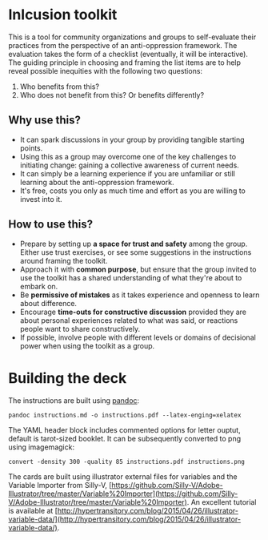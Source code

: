 # Inlcusion toolkit

This is a tool for community organizations and groups to self-evaluate their practices from the perspective of an anti-oppression framework. The evaluation takes the form of a checklist (eventually, it will be interactive). The guiding principle in choosing and framing the list items are to help reveal possible inequities with the following two questions:

1. Who benefits from this?
2. Who does not benefit from this? Or benefits differently?

## Why use this?

- It can spark discussions in your group by providing tangible starting points.
- Using this as a group may overcome one of the key challenges to initiating change: gaining a collective awareness of current needs.
- It can simply be a learning experience if you are unfamiliar or still learning about the anti-oppression framework.
- It's free, costs you only as much time and effort as you are willing to invest into it.

## How to use this?

* Prepare by setting up **a space for trust and safety** among the group. Either use trust exercises, or see some suggestions in the instructions around framing the toolkit.
* Approach it with **common purpose**, but ensure that the group invited to use the toolkit has a shared understanding of what they're about to embark on.
* Be **permissive of mistakes** as it takes experience and openness to learn about difference.
* Encourage **time-outs for constructive discussion** provided they are about personal experiences related to what was said, or reactions people want to share constructively.
* If possible, involve people with different levels or domains of decisional power when using the toolkit as a group.

# Building the deck

The instructions are built using [pandoc](http://pandoc.org):

    pandoc instructions.md -o instructions.pdf --latex-enging=xelatex

The YAML header block includes commented options for letter ouptut, default is tarot-sized booklet. It can be subsequently converted to png using imagemagick:

    convert -density 300 -quality 85 instructions.pdf instructions.png 

The cards are built using illustrator external files for variables and the Variable Importer from Silly-V, [https://github.com/Silly-V/Adobe-Illustrator/tree/master/Variable%20Importer](https://github.com/Silly-V/Adobe-Illustrator/tree/master/Variable%20Importer).
An excellent tutorial is available at [http://hypertransitory.com/blog/2015/04/26/illustrator-variable-data/](http://hypertransitory.com/blog/2015/04/26/illustrator-variable-data/).